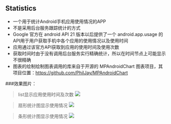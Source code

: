 ## Statistics
- 一个用于统计Android手机应用使用情况的APP
- 不是采用后台服务跟踪统计的方式
- Google 官方在 android API 21 版本以后提供了一个 android.app.usage 的 API用于用户获取手机中各个应用的使用情况以及使用时间
- 应用通过该官方API获取到应用的使用时间及使用次数
- 获取时间时由于没有调用后台服务实行精确统计，所以在时间节点上可能显示不很精确
- 图表的绘制绘制图表调用的库来自于开源的 MPAndroidChart 图表项目，其项目位置：<https://github.com/PhilJay/MPAndroidChart>

###效果图片：

> list显示应用使用时间及次数
![](https://github.com/TaiyouDong/Statistics/blob/master/picture/list.png)
  
> 扇形统计图显示使用情况
![](https://github.com/TaiyouDong/Statistics/blob/master/picture/chart1.png)
  
> 条形统计图显示使用情况
![](https://github.com/TaiyouDong/Statistics/blob/master/picture/chart2.png)